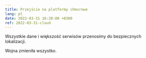 ```yaml
---
title: Przejście na platformy chmurowe
lang: pl
date: 2022-03-31 16:20:00 +0300
ref: 2022-03-31-cloud
---
```


Wszystkie dane i większość serwisów przenosimy do bezpiecznych lokalizacji.

Wojna zmieniła wszystko.
